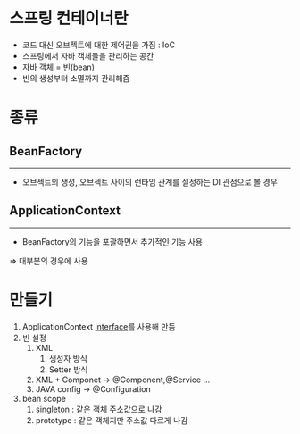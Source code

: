 # 스프링 컨테이너란


- 코드 대신 오브젝트에 대한 제어권을 가짐 : IoC
- 스프링에서 자바 객체들을 관리하는 공간
- 자바 객체 = 빈(bean)
- 빈의 생성부터 소멸까지 관리해줌

# 종류


## BeanFactory

---

- 오브젝트의 생성, 오브젝트 사이의 런타임 관계를 설정하는 DI 관점으로 볼 경우

## ApplicationContext

---

- BeanFactory의 기능을 포괄하면서 추가적인 기능 사용

⇒ 대부분의 경우에 사용

# 만들기


1. ApplicationContext [interface](/java/Interface.md)를 사용해 만듬
2. 빈 설정
    1. XML
        1. 생성자 방식
        2. Setter 방식
    2. XML + Componet → @Component,@Service …
    3. JAVA config → @Configuration
3. bean scope
    1. [singleton](/Design%20Pattern/Singleton%20Pattern.md) : 같은 객체 주소값으로 나감
    2. prototype : 같은 객체지만 주소값 다르게 나감